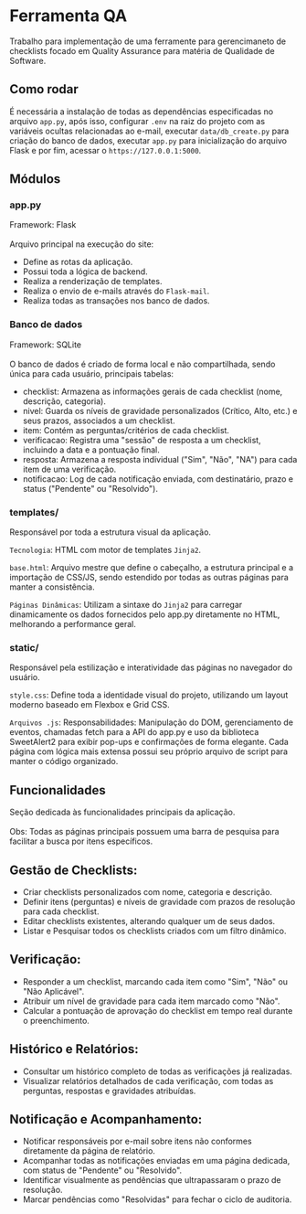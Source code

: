 # Ferramenta QA
Trabalho para implementação de uma ferramente para gerencimaneto de checklists focado em Quality Assurance para matéria de Qualidade de Software.

## Como rodar
É necessária a instalação de todas as dependências especificadas no arquivo `app.py`, após isso, configurar `.env` na raiz do projeto com as variáveis ocultas relacionadas ao e-mail, executar `data/db_create.py` para criação do banco de dados, executar `app.py` para inicialização do arquivo Flask
e por fim, acessar o `https://127.0.0.1:5000`.

## Módulos
### app.py
Framework: Flask \
\
Arquivo principal na execução do site:
- Define as rotas da aplicação.
- Possui toda a lógica de backend.
- Realiza a renderização de templates.
- Realiza o envio de e-mails através do `Flask-mail`.
- Realiza todas as transações nos banco de dados.

### Banco de dados 
Framework: SQLite \
\
O banco de dados é criado de forma local e não compartilhada, sendo única para cada usuário, principais tabelas:
- checklist: Armazena as informações gerais de cada checklist (nome, descrição, categoria).
- nivel: Guarda os níveis de gravidade personalizados (Crítico, Alto, etc.) e seus prazos, associados a um checklist.
- item: Contém as perguntas/critérios de cada checklist.
- verificacao: Registra uma "sessão" de resposta a um checklist, incluindo a data e a pontuação final.
- resposta: Armazena a resposta individual ("Sim", "Não", "NA") para cada item de uma verificação.
- notificacao: Log de cada notificação enviada, com destinatário, prazo e status ("Pendente" ou "Resolvido").

### templates/
Responsável por toda a estrutura visual da aplicação.

`Tecnologia`: HTML com motor de templates `Jinja2`.

`base.html`: Arquivo mestre que define o cabeçalho, a estrutura principal e a importação de CSS/JS, sendo estendido por todas as outras páginas para manter a consistência.

`Páginas Dinâmicas`: Utilizam a sintaxe do `Jinja2` para carregar dinamicamente os dados fornecidos pelo app.py diretamente no HTML, melhorando a performance geral.

### static/
Responsável pela estilização e interatividade das páginas no navegador do usuário.

`style.css`: 
Define toda a identidade visual do projeto, utilizando um layout moderno baseado em Flexbox e Grid CSS.

`Arquivos .js`:
Responsabilidades: Manipulação do DOM, 
gerenciamento de eventos, chamadas fetch para a API do app.py e uso da biblioteca SweetAlert2 para exibir pop-ups e confirmações de forma elegante. 
Cada página com lógica mais extensa possui seu próprio arquivo de script para manter o código organizado.


## Funcionalidades
Seção dedicada às funcionalidades principais da aplicação. \
\
Obs: Todas as páginas principais possuem uma barra de pesquisa para facilitar a busca por itens específicos.

## Gestão de Checklists:
- Criar checklists personalizados com nome, categoria e descrição.
- Definir itens (perguntas) e níveis de gravidade com prazos de resolução para cada checklist.
- Editar checklists existentes, alterando qualquer um de seus dados.
- Listar e Pesquisar todos os checklists criados com um filtro dinâmico.

## Verificação:
- Responder a um checklist, marcando cada item como "Sim", "Não" ou "Não Aplicável".
- Atribuir um nível de gravidade para cada item marcado como "Não".
- Calcular a pontuação de aprovação do checklist em tempo real durante o preenchimento.
  
## Histórico e Relatórios:
- Consultar um histórico completo de todas as verificações já realizadas.
- Visualizar relatórios detalhados de cada verificação, com todas as perguntas, respostas e gravidades atribuídas.

## Notificação e Acompanhamento:
- Notificar responsáveis por e-mail sobre itens não conformes diretamente da página de relatório.
- Acompanhar todas as notificações enviadas em uma página dedicada, com status de "Pendente" ou "Resolvido".
- Identificar visualmente as pendências que ultrapassaram o prazo de resolução.
- Marcar pendências como "Resolvidas" para fechar o ciclo de auditoria.
